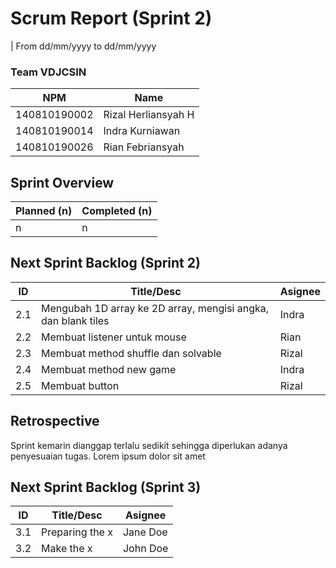 # Scrum Report (Sprint 2)
| From dd/mm/yyyy to dd/mm/yyyy

### Team VDJCSIN

| NPM          | Name                |
| ------------ | ------------------- |
| 140810190002 | Rizal Herliansyah H |
| 140810190014 | Indra Kurniawan     |
| 140810190026 | Rian Febriansyah    |

## Sprint Overview
| Planned (n)   | Completed (n) |
| ------------- |-------------- |
| n             | n             |

## Next Sprint Backlog (Sprint 2)

| ID  | Title/Desc                                                    | Asignee |
| --- | ------------------------------------------------------------- | ------- |
| 2.1 | Mengubah 1D array ke 2D array, mengisi angka, dan blank tiles |  Indra  |
| 2.2 | Membuat listener untuk mouse                                  |  Rian   |
| 2.3 | Membuat method shuffle dan solvable                           |  Rizal  |
| 2.4 | Membuat method new game                                       |  Indra  |
| 2.5 | Membuat button                                                |  Rizal  |

## Retrospective 

Sprint kemarin dianggap terlalu sedikit sehingga diperlukan adanya penyesuaian tugas. Lorem ipsum dolor sit amet

## Next Sprint Backlog (Sprint 3)
| ID  | Title/Desc | Asignee | 
| --- | ---------- | ------- | 
| 3.1 | Preparing the x | Jane Doe | 
| 3.2 | Make the x | John Doe | 